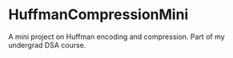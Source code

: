 # HuffmanCompressionMini
A mini project on Huffman encoding and compression. Part of my undergrad DSA course. 


## 

